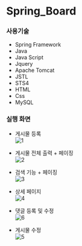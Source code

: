 # Spring_Board

### 사용기술
* Spring Framework
* Java
* Java Script
* Jquery
* Apache Tomcat
* JSTL
* STS4
* HTML
* Css
* MySQL

### 실행 화면
* 게시물 등록<br/>
![1](https://user-images.githubusercontent.com/89093279/148703530-b2de2f22-e01e-45e5-9681-abb35460135f.PNG)

* 게시물 전체 출력 + 페이징<br/>
![2](https://user-images.githubusercontent.com/89093279/148703546-3ef30104-e173-4ca5-b600-aad113b7d077.PNG)

* 검색 기능 + 페이징<br/>
![3](https://user-images.githubusercontent.com/89093279/148703555-76dda8c5-71c4-4140-a38b-a3aba352a882.PNG)

* 상세 페이지<br/>
![4](https://user-images.githubusercontent.com/89093279/148703560-fbda9083-6b84-430a-b236-943113741f4b.PNG)

* 댓글 등록 및 수정<br/>
![6](https://user-images.githubusercontent.com/89093279/148703573-7a4a96c5-dbb3-49e2-b149-844910071e7f.PNG)

* 게시물 수정<br/>
![5](https://user-images.githubusercontent.com/89093279/148703580-9f15ebad-a05d-40d2-abe4-9e2fc9acda4f.PNG)
